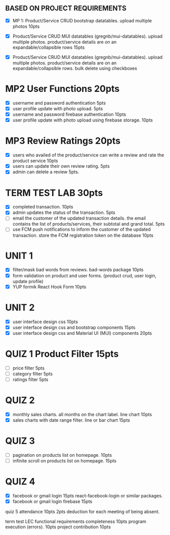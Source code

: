 ## BASED ON PROJECT REQUIREMENTS

- [x]   MP 1: Product/Service CRUD bootstrap datatables. upload multiple photos 10pts

- [x]   Product/Service CRUD MUI datatables (gregnb/mui-datatables). upload multiple photos. product/service details are on an expandable/collapsible rows 15pts 

- [x]   Product/Service CRUD MUI datatables (gregnb/mui-datatables). upload multiple photos. product/service details are on an expandable/collapsible rows. bulk delete using checkboxes

# MP2 User Functions 20pts

- [x] username and password authentication 5pts 
- [x] user profile update with photo upload. 5pts 
- [x] username and password firebase authentication 10pts
- [x] user profile update with photo upload using firebase storage. 10pts

# MP3 Review Ratings 20pts

- [x] users who availed of the product/service can write a review and rate the product service 10pts
- [x] users can update their own review rating. 5pts
- [x] admin can delete a review 5pts. 

# TERM TEST LAB 30pts

- [x] completed transaction. 10pts
- [x] admin updates the status of the transaction. 5pts 
- [ ] email the customer of the updated transaction details. the email contains the list of products/services, their subtotal and grand total. 5pts
- [ ] use FCM push notifications to inform the customer of the updated transaction. store the FCM registration token on the database 10pts

# UNIT 1

- [x] filter/mask bad words from reviews. bad-words package 10pts
- [x] form validation on product and user forms. (product crud, user login, update profile) 
- [x] YUP formik React Hook Form 10pts

# UNIT 2

- [x] user interface design css 10pts
- [x] user interface design css and bootstrap components 15pts
- [x] user interface design css and Material UI (MUI) components 20pts

# QUIZ 1 Product Filter 15pts

- [ ] price filter 5pts
- [ ] category filter 5pts 
- [ ] ratings filter 5pts

# QUIZ 2 

- [x] monthly sales charts. all months on the chart label. line chart 10pts 
- [x] sales charts with date range filter.  line or bar chart 15pts

# QUIZ 3

- [ ] pagination on products list on homepage. 10pts
- [ ] infinite scroll on products list on homepage. 15pts

# QUIZ 4

- [x] facebook or gmail login 15pts react-facebook-login or similar packages.
- [x] facebook or gmail login firebase 15pts

quiz 5 attendance 10pts
2pts deduction for each meeting of being absent.

term test LEC
functional requirements completeness 10pts
program execution (errors).  10pts
project contribution 10pts